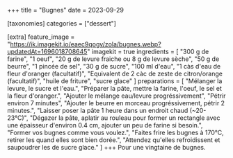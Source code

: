+++
title = "Bugnes"
date = 2023-09-29

[taxonomies]
categories = ["dessert"]

[extra]
feature_image = "https://ik.imagekit.io/eaec9qogv/zola/bugnes.webp?updatedAt=1696018708645"
imagekit = true
ingredients = [
  "300 g de farine",
  "1 oeuf",
  "20 g de levure fraiche ou 8 g de levure sèche",
  "50 g de beurre",
  "1 pincée de sel",
  "30 g de sucre",
  "100 ml d'eau",
  "1 càs d'eau de fleur d'oranger (facultatif)",
  "Equivalent de 2 càc de zeste de citron/orange (facultatif)",
  "huile de friture",
  "sucre glace"
]
preparations = [
  "Mélanger la levure, le sucre et l'eau.",
  "Préparer la pâte, mettre la farine, l'oeuf, le sel et la fleur d'oranger.",
  "Ajouter le mélange eau/levure progréssivement",
  "Pétrir environ 7 minutes",
  "Ajouter le beurre en morceau progréssivement, pétrir 2 minutes.",
  "Laisser poser la pâte 1 heure dans un endroit chaud (~20-23°C)",
  "Dégazer la pâte, aplatir au rouleau pour former un rectangle avec une épaisseur d'environ 0.4 cm, ajouter un peu de farine si besoin.",
  "Former vos bugnes comme vous voulez.",
  "Faites frire les bugnes à 170°C, retirer les quand elles sont bien dorée.",
  "Attendez qu'elles refroidissent et saupoudrer les de sucre glace."
]
+++
Pour une vingtaine de bugnes.



